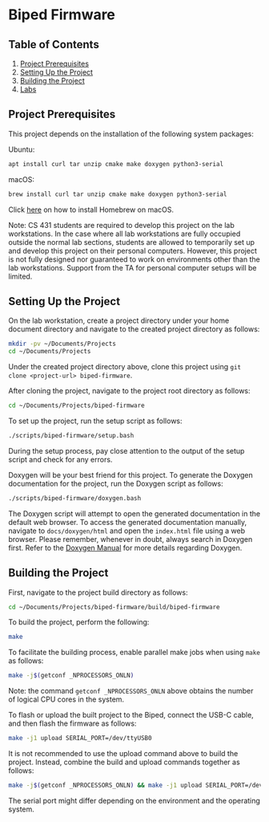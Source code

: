 # Biped Firmware

## Table of Contents

1. [Project Prerequisites](#project-prerequisites)
2. [Setting Up the Project](#setting-up-the-project)
3. [Building the Project](#building-the-project)
4. [Labs](#labs)

## Project Prerequisites

This project depends on the installation of the following system packages:

Ubuntu:

```bash
apt install curl tar unzip cmake make doxygen python3-serial
```

macOS:
```bash
brew install curl tar unzip cmake make doxygen python3-serial
```

Click [here](https://brew.sh/) on how to install Homebrew on macOS.

Note: CS 431 students are required to develop this project on the lab workstations. In the case where all lab workstations are fully occupied outside the normal lab sections, students are allowed to temporarily set up and develop this project on their personal computers. However, this project is not fully designed nor guaranteed to work on environments other than the lab workstations. Support from the TA for personal computer setups will be limited.

## Setting Up the Project

On the lab workstation, create a project directory under your home document directory and navigate to the created project directory as follows:
```bash
mkdir -pv ~/Documents/Projects
cd ~/Documents/Projects
```

Under the created project directory above, clone this project using `git clone <project-url> biped-firmware`.

After cloning the project, navigate to the project root directory as follows:
```bash
cd ~/Documents/Projects/biped-firmware
```

To set up the project, run the setup script as follows:
```bash
./scripts/biped-firmware/setup.bash
```

During the setup process, pay close attention to the output of the setup script and check for any errors.

Doxygen will be your best friend for this project. To generate the Doxygen documentation for the project, run the Doxygen script as follows:
```bash
./scripts/biped-firmware/doxygen.bash
```

The Doxygen script will attempt to open the generated documentation in the default web browser. To access the generated documentation manually, navigate to `docs/doxygen/html` and open the `index.html` file using a web browser. Please remember, whenever in doubt, always search in Doxygen first. Refer to the [Doxygen Manual](https://www.doxygen.nl/manual/index.html) for more details regarding Doxygen.

## Building the Project

First, navigate to the project build directory as follows:
```bash
cd ~/Documents/Projects/biped-firmware/build/biped-firmware
```

To build the project, perform the following:
```bash
make
```

To facilitate the building process, enable parallel make jobs when using `make` as follows:
```bash
make -j$(getconf _NPROCESSORS_ONLN)
```

Note: the command `getconf _NPROCESSORS_ONLN` above obtains the number of logical CPU cores in the system.

To flash or upload the built project to the Biped, connect the USB-C cable, and then flash the firmware as follows:
```bash
make -j1 upload SERIAL_PORT=/dev/ttyUSB0
```

It is not recommended to use the upload command above to build the project. Instead, combine the build and upload commands together as follows:
```bash
make -j$(getconf _NPROCESSORS_ONLN) && make -j1 upload SERIAL_PORT=/dev/ttyUSB0
```

The serial port might differ depending on the environment and the operating system.


